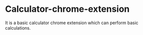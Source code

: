 # Calculator-chrome-extension
It is a basic calculator chrome extension which can perform basic calculations.
